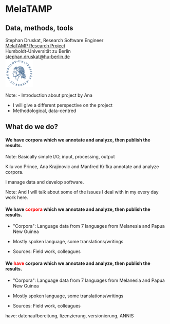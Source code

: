 # MelaTAMP

## Data, methods, tools

Stephan Druskat, Research Software Engineer  
[MelaTAMP Research Project](http://hu.berlin/melatamp)  
Humboldt-Universität zu Berlin  
[stephan.druskat@hu-berlin.de](mailto:firstname.lastname@hu-berlin.de)  
<img src="./img/hu.png" alt="HU logo" style="border:0;" width="17%">

Note: - Introduction about project by Ana
- I will give a different perspective on the project
- Methodological, data-centred



## What do we do?

#### <span class="fragment highlight-red">We</span> have corpora which we annotate and analyze, then publish the results.
Note: Basically simple I/O, input, processing, output

Kilu von Prince, Ana Krajinovic and Manfred Krifka annotate and analyze corpora.
<!-- .element class="fragment" -->

I manage data and develop software.
<!-- .element class="fragment" -->
Note: And I will talk about some of the issues I deal with in my every day work here.



#### We have <span style="color:red;">corpora</span> which we annotate and analyze, then publish the results.

- "Corpora": Language data from 7 languages from Melanesia and Papua New Guinea

- Mostly spoken language, some translations/writings

- Sources: Field work, colleagues



#### We <span style="color:red;">have</span> corpora which we annotate and analyze, then publish the results.

- "Corpora": Language data from 7 languages from Melanesia and Papua New Guinea

- Mostly spoken language, some translations/writings

- Sources: Field work, colleagues



have: datenaufbereitung, lizenzierung, versionierung, ANNIS
<!-- .element class="fragment" -->
